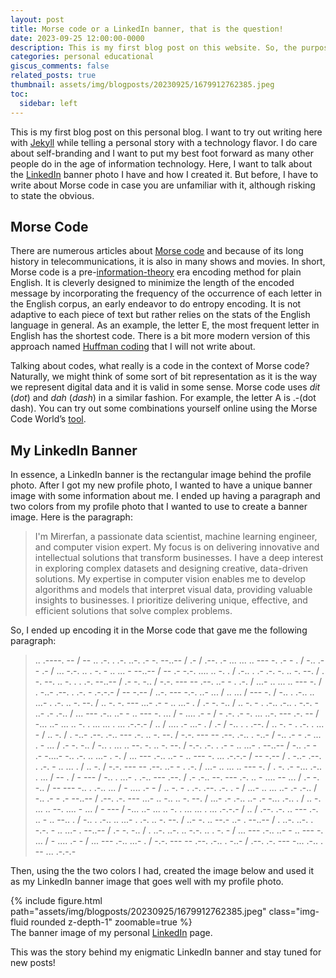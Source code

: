 ```yaml
---
layout: post
title: Morse code or a LinkedIn banner, that is the question!
date: 2023-09-25 12:00:00-0000
description: This is my first blog post on this website. So, the purpose of this post is to first trying out Jeykll and secondly,  to share a LinkedIn banner I made for myself.
categories: personal educational
giscus_comments: false
related_posts: true
thumbnail: assets/img/blogposts/20230925/1679912762385.jpeg
toc:
  sidebar: left
---
```



This is my first blog post on this personal blog. I want to try out writing here with [Jekyll](https://jekyllrb.com/) while telling a personal story with a technology flavor. I do care about self-branding and I want to put my best foot forward as many other people do in the age of information technology. Here, I want to talk about the [LinkedIn](https://www.linkedin.com/in/mirerfangheibi) banner photo I have and how I created it. But before, I have to write about Morse code in case you are unfamiliar with it, although risking to state the obvious.

## Morse Code

There are numerous articles about [Morse code](https://en.wikipedia.org/wiki/Morse_code) and because of its long history in telecommunications, it is also in many shows and movies. In short, Morse code is a pre-[information-theory](https://en.wikipedia.org/wiki/Information_theory) era encoding method for plain English. It is cleverly designed to minimize the length of the encoded message by incorporating the frequency of the occurrence of each letter in the English corpus, an early endeavor to do entropy encoding. It is not adaptive to each piece of text but rather relies on the stats of the English language in general. As an example, the letter E, the most frequent letter in English has the shortest code. There is a bit more modern version of this approach named [Huffman coding](https://en.wikipedia.org/wiki/Huffman_coding) that I will not write about. 

Talking about codes, what really is a code in the context of Morse code? Naturally, we might think of some sort of bit representation as it is the way we represent digital data and it is valid in some sense. Morse code uses _dit_ (_dot_) and _dah_ (_dash_) in a similar fashion. For example, the letter A is .-(dot dash). You can try out some combinations yourself online using the Morse Code World’s [tool](https://morsecode.world/international/translator.html).


## My LinkedIn Banner 

In essence, a LinkedIn banner is the rectangular image behind the profile photo. After I got my new profile photo, I wanted to have a unique banner image with some information about me. I ended up having a paragraph and two colors from my profile photo that I wanted to use to create a banner image. Here is the paragraph:

>I'm Mirerfan, a passionate data scientist, machine learning engineer, and computer vision expert. My focus is on delivering innovative and intellectual solutions that transform businesses. I have a deep interest in exploring complex datasets and designing creative, data-driven solutions. My expertise in computer vision enables me to develop algorithms and models that interpret visual data, providing valuable insights to businesses. I prioritize delivering unique, effective, and efficient solutions that solve complex problems.

So, I ended up encoding it in the Morse code that gave me the following paragraph:

>.. .----. -- / -- .. .-. . .-. ..-. .- -. --..-- / .- / .--. .- ... ... .. --- -. .- - . / -.. .- - .- / ... -.-. .. . -. - .. ... - --..-- / -- .- -.-. .... .. -. . / .-.. . .- .-. -. .. -. --. / . -. --. .. -. . . .-. --..-- / .- -. -.. / -.-. --- -- .--. ..- - . .-. / ...- .. ... .. --- -. / . -..- .--. . .-. - .-.-.- / -- -.-- / ..-. --- -.-. ..- ... / .. ... / --- -. / -.. . .-.. .. ...- . .-. .. -. --. / .. -. -. --- ...- .- - .. ...- . / .- -. -.. / .. -. - . .-.. .-.. . -.-. - ..- .- .-.. / ... --- .-.. ..- - .. --- -. ... / - .... .- - / - .-. .- -. ... ..-. --- .-. -- / -... ..- ... .. -. . ... ... . ... .-.-.- / .. / .... .- ...- . / .- / -.. . . .--. / .. -. - . .-. . ... - / .. -. / . -..- .--. .-.. --- .-. .. -. --. / -.-. --- -- .--. .-.. . -..- / -.. .- - .- ... . - ... / .- -. -.. / -.. . ... .. --. -. .. -. --. / -.-. .-. . .- - .. ...- . --..-- / -.. .- - .- -....- -.. .-. .. ...- . -. / ... --- .-.. ..- - .. --- -. ... .-.-.- / -- -.-- / . -..- .--. . .-. - .. ... . / .. -. / -.-. --- -- .--. ..- - . .-. / ...- .. ... .. --- -. / . -. .- -... .-.. . ... / -- . / - --- / -.. . ...- . .-.. --- .--. / .- .-.. --. --- .-. .. - .... -- ... / .- -. -.. / -- --- -.. . .-.. ... / - .... .- - / .. -. - . .-. .--. .-. . - / ...- .. ... ..- .- .-.. / -.. .- - .- --..-- / .--. .-. --- ...- .. -.. .. -. --. / ...- .- .-.. ..- .- -... .-.. . / .. -. ... .. --. .... - ... / - --- / -... ..- ... .. -. . ... ... . ... .-.-.- / .. / .--. .-. .. --- .-. .. - .. --.. . / -.. . .-.. .. ...- . .-. .. -. --. / ..- -. .. --.- ..- . --..-- / . ..-. ..-. . -.-. - .. ...- . --..-- / .- -. -.. / . ..-. ..-. .. -.-. .. . -. - / ... --- .-.. ..- - .. --- -. ... / - .... .- - / ... --- .-.. ...- . / -.-. --- -- .--. .-.. . -..- / .--. .-. --- -... .-.. . -- ... .-.-.-

Then, using the the two colors I had, created the image below and used it as my LinkedIn banner image that goes well with my profile photo.

<div class="row mt-3">
    <div class="col-sm mt-3 mt-md-0">
        {% include figure.html path="assets/img/blogposts/20230925/1679912762385.jpeg" class="img-fluid rounded z-depth-1" zoomable=true %}
    </div>
</div>
<div class="caption">
    The banner image of my personal <a href="https://www.linkedin.com/in/mirerfangheibi">LinkedIn</a> page.
</div>

This was the story behind my enigmatic LinkedIn banner and stay tuned for new posts!
